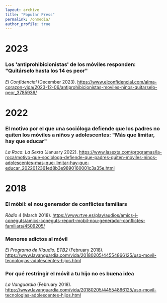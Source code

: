 ```yaml
---
layout: archive
title: "Popular Press"
permalink: /onmedia/
author_profile: true
---
```



# 2023
### Los 'antiprohibicionistas' de los móviles responden: "Quitárselo hasta los 14 es peor" 
<i>El Confidencial</i> (December 2023). 
https://www.elconfidencial.com/alma-corazon-vida/2023-12-06/antiprohibicionistas-moviles-ninos-quitarselo-peor_3785936/


# 2022
### El motivo por el que una socióloga defiende que los padres no quiten los móviles a niños y adolescentes: "Más que limitar, hay que educar"
<i>La Roca. La Sexta</i> (January 2022).
https://www.lasexta.com/programas/la-roca/motivo-que-sociologa-defiende-que-padres-quiten-moviles-ninos-adolescentes-mas-que-limitar-hay-que-educar_2022012361ed8b3e9890160001c3a35e.html


# 2018
### El mòbil: el nou generador de conflictes familiars
<i>Ràdio 4</i> (March 2018).
https://www.rtve.es/play/audios/amics-i-coneguts/amics-coneguts-report-mobil-nou-generador-conflictes-familiars/4509205/

### Menores adictos al móvil
<i>El Programa de Klaudio. ETB2</i> (February 2018).
https://www.lavanguardia.com/vida/20180205/44554866125/uso-movil-tecnologias-adolescentes-hijos.html

### Por qué restringir el móvil a tu hijo no es buena idea
<i>La Vanguardia</i> (February 2018).
https://www.lavanguardia.com/vida/20180205/44554866125/uso-movil-tecnologias-adolescentes-hijos.html
